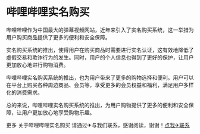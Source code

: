 # 哔哩哔哩实名购买

哔哩哔哩作为中国最大的弹幕视频网站，近年来引入了实名购买系统，这一举措为用户购买商品提供了更多的便利和安全保障。

实名购买系统的推出，使得用户在购买商品时需要进行实名认证，这有效地降低了虚假交易和欺诈行为的发生。同时，用户的个人信息也得到了更好的保护，让用户更加放心地进行购物消费。

哔哩哔哩实名购买系统的推出，也为用户带来了更多的购物选择和便利。用户可以在平台上购买各种周边商品、会员等，享受更多的会员权益和福利，满足用户多样化的消费需求。

总的来说，哔哩哔哩实名购买系统的推出，为用户购物提供了更多的便利和安全保障，让用户更加放心地享受购物乐趣。

更多 关于哔哩哔哩实名购买 请通过✈与我们联系，感谢阅读，谢谢！[点我✈联系](https://ww.k02.cc)